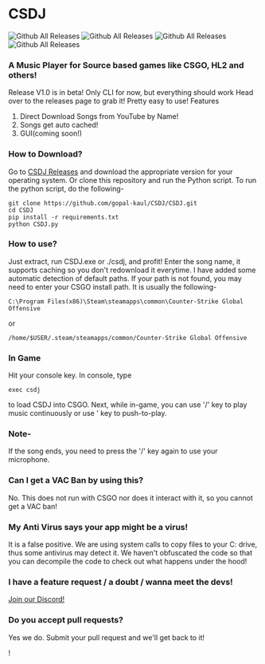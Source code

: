 # CSDJ
![Github All Releases](https://img.shields.io/github/issues/gopal-kaul/CSDJ) ![Github All Releases](https://img.shields.io/github/forks/gopal-kaul/CSDJ) ![Github All Releases](https://img.shields.io/github/stars/gopal-kaul/CSDJ) ![Github All Releases](https://img.shields.io/github/downloads/gopal-kaul/CSDJ/total.svg)
### A Music Player for Source based games like CSGO, HL2 and others!

Release V1.0 is in beta! Only CLI for now, but everything should work
Head over to the releases page to grab it!
Pretty easy to use!
Features
1. Direct Download Songs from YouTube by Name!
2. Songs get auto cached!
3. GUI(coming soon!)

### How to Download?
Go to [CSDJ Releases](https://github.com/gopal-kaul/CSDJ/releases/latest) and download the appropriate version for your operating system. Or clone this repository and run the Python script.
To run the python script, do the following-
```
git clone https://github.com/gopal-kaul/CSDJ/CSDJ.git
cd CSDJ
pip install -r requirements.txt
python CSDJ.py
```

### How to use?
Just extract, run CSDJ.exe or ./csdj, and profit!
Enter the song name, it supports caching so you don't redownload it everytime.
I have added some automatic detection of default paths. If your path is not found, you may need to enter your CSGO install path.
It is usually the following-
 ```
 C:\Program Files(x86)\Steam\steamapps\common\Counter-Strike Global Offensive
 ```
 or
 ```
 /home/$USER/.steam/steamapps/common/Counter-Strike Global Offensive
 ```
 
 ### In Game
 Hit your console key. In console, type
 ```
 exec csdj
 ```
 to load CSDJ into CSGO.
 Next, while in-game, you can use '/' key to play music continuously or use ' key to push-to-play.
 ### Note-
 If the song ends, you need to press the '/' key again to use your microphone.
 
 ### Can I get a VAC Ban by using this?
 No. This does not run with CSGO nor does it interact with it, so you cannot get a VAC ban!
 
 ### My Anti Virus says your app might be a virus!
 It is a false positive. We are using system calls to copy files to your C: drive, thus some antivirus may detect it. We haven't obfuscated the code so that you can decompile the code to check out what happens under the hood!
 
 ### I have a feature request / a doubt / wanna meet the devs!
 [Join our Discord!](https://discord.gg/JZfhXuCw4J)
 
 ### Do you accept pull requests?
 Yes we do. Submit your pull request and we'll get back to it!
 
!
